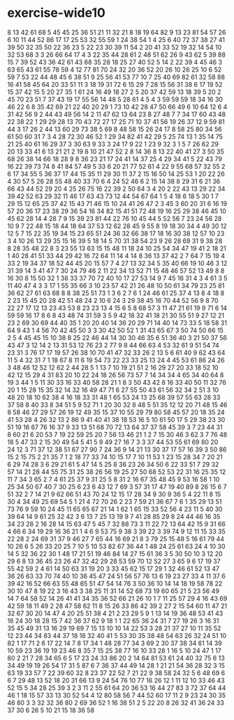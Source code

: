 # exercise-wide10
8
13
42
61
68
5
45
45
25
36
51
21
11
32
21
8
18
19
64
82
9
13
23
81
54
57
26
6
10
11
44
52
86
17
17
25
53
32
55
59
1
24
38
54
1
4
25
6
40
72
37
38
27
41
39
50
32
35
50
22
36
23
5
22
23
30
39
11
54
2
20
41
33
52
19
32
14
54
10
32
53
68
3
3
26
66
64
17
4
3
22
35
44
28
61
2
48
51
62
26
9
43
62
5
39
88
15
7
39
52
43
36
42
61
43
68
35
28
18
25
27
40
52
5
14
2
22
39
4
45
46
3
63
65
43
61
55
78
59
4
12
77
81
70
24
32
20
36
52
20
26
10
26
25
10
6
52
59
7
53
22
44
48
45
6
38
51
9
25
56
41
53
77
10
7
25
40
69
82
61
32
58
88
16
41
58
45
64
20
33
51
11
3
18
19
31
72
6
15
29
7
28
15
56
31
38
6
17
19
52
15
37
42
15
5
20
27
35
1
61
24
16
49
18
27
2
5
20
37
42
59
13
18
39
5
20
2
45
70
23
51
7
37
43
19
17
55
56
14
48
5
28
61
4
5
4
3
59
59
59
18
34
16
30
46
22
6
8
35
42
69
21
22
40
20
29
1
73
10
42
28
47
50
66
49
6
10
64
12
6
4
31
42
56
9
2
44
43
49
56
14
2
11
47
62
13
64
23
8
27
48
7
7
34
17
60
43
48
22
38
22
1
29
29
28
13
70
43
72
27
17
25
71
10
37
41
56
19
26
37
12
9
59
81
44
3
17
26
2
44
13
60
29
73
38
5
69
8
48
58
15
26
24
17
8
58
25
80
34
56
61
50
60
31
7
3
4
28
72
30
46
52
1
29
34
82
41
42
29
5
25
74
13
1
35
14
75
21
25
40
61
16
29
37
3
30
63
9
33
3
24
17
9
22
1
23
9
32
3
1
5
7
26
62
29
20
13
33
41
6
13
21
21
2
19
8
10
21
47
52
2
8
14
36
8
13
22
40
41
27
3
50
35
68
26
38
14
66
18
28
9
8
36
23
21
17
24
41
14
37
25
4
29
34
41
5
22
43
79
16
22
39
73
74
8
41
84
57
49
5
33
6
20
21
77
52
61
4
22
9
55
68
57
32
55
2
6
17
34
55
5
36
37
17
44
15
35
11
29
30
11
37
2
15
16
50
14
25
53
1
20
22
26
4
30
57
5
26
28
55
48
40
33
70
6
4
24
52
46
6
2
15
14
38
8
29
31
6
21
36
66
43
44
52
29
20
4
25
26
75
16
22
39
2
50
64
3
4
20
2
22
43
13
29
22
34
39
42
52
63
29
32
11
46
17
63
43
73
12
44
54
67
64
1
5
4
18
6
18
5
30
1
7
29
15
12
65
25
37
42
15
43
71
46
15
10
24
41
26
47
2
3
45
3
60
20
31
6
16
19
57
20
36
17
23
38
29
36
54
16
34
82
15
41
51
72
48
19
16
25
29
38
46
45
10
45
62
28
14
4
28
7
9
15
39
23
81
44
22
76
10
45
44
5
52
56
7
23
24
56
28
10
9
7
22
48
15
18
44
18
64
37
53
12
62
28
45
9
55
8
19
18
30
34
4
49
30
12
12
5
7
15
22
35
19
34
15
23
65
51
24
36
32
66
38
17
18
16
30
38
12
57
10
23
3
4
10
26
13
29
35
15
16
39
5
18
14
5
70
31
38
54
23
9
26
28
69
31
9
38
28
8
28
35
48
22
8
3
23
55
13
63
15
15
48
11
18
24
10
25
54
34
47
19
41
2
18
21
1
40
28
41
51
33
44
29
42
16
72
64
11
14
4
14
8
36
13
37
42
2
7
64
7
15
19
4
33
2
19
34
37
18
52
44
45
20
15
57
7
4
27
13
32
34
5
35
40
66
19
10
46
3
12
31
39
14
3
41
47
7
30
24
79
46
2
11
22
34
13
52
71
15
48
46
57
52
13
49
8
8
16
30
8
15
50
32
1
38
33
37
70
72
40
10
17
27
53
14
9
7
45
16
31
4
3
4
61
3
5
11
40
47
4
3
3
17
1
55
35
66
3
10
23
57
42
21
26
48
10
50
61
34
79
23
25
81
36
62
27
61
63
68
8
8
38
25
51
73
1
3
6
2
7
6
1
24
46
61
25
37
4
13
8
4
18
8
2
23
15
45
20
28
42
51
48
24
2
10
6
24
3
29
38
45
16
70
44
52
56
9
8
70
22
27
17
12
13
23
43
53
8
23
23
13
4
15
6
5
8
68
57
3
11
47
21
61
19
9
71
6
14
59
59
16
17
8
6
8
43
48
74
31
59
3
5
9
42
18
32
41
18
21
30
55
51
9
27
12
21
23
2
69
30
69
44
40
35
1
20
20
40
14
36
20
29
71
14
40
14
73
33
5
18
58
31
64
9
43
1
4
56
70
42
45
50
3
3
30
42
50
52
1
31
43
65
67
3
50
74
50
66
15
2
5
4
45
45
15
10
38
8
25
22
46
44
14
30
30
46
35
6
51
36
40
3
21
50
37
56
43
47
3
12
14
2
13
31
53
12
76
23
2
77
9
8
44
66
63
4
53
32
61
9
51
54
74
23
31
3
76
17
17
19
57
26
38
10
70
41
47
32
33
26
2
13
5
6
61
40
9
62
43
64
11
5
4
32
31
7
1
18
67
8
11
6
19
54
73
22
23
33
25
13
24
4
45
53
61
86
24
26
3
48
46
12
52
12
62
2
44
28
5
1
13
7
10
19
21
51
2
16
29
27
20
33
18
52
10
42
12
15
29
4
31
83
20
10
22
24
18
26
56
73
57
7
14
34
34
4
65
34
40
64
8
19
3
44
1
5
11
30
33
16
33
40
58
28
21
1
8
3
50
43
42
8
16
33
40
50
11
32
76
20
1
15
28
15
35
32
14
32
16
49
47
71
6
27
55
50
43
61
56
32
34
2
51
3
10
48
20
18
10
62
38
4
16
18
33
31
48
1
65
53
24
13
25
68
39
57
55
63
28
33
37
58
8
40
33
8
34
51
5
9
52
71
1
20
30
32
8
48
5
51
35
12
12
20
71
48
15
46
8
58
46
27
29
57
26
19
12
49
35
15
37
10
55
29
79
80
58
45
57
20
18
35
24
41
53
28
4
26
32
13
2
86
9
41
40
41
38
18
53
16
5
10
61
50
17
5
29
38
23
30
51
19
16
67
76
16
37
9
33
13
51
68
70
72
13
64
37
37
58
45
39
3
7
23
44
31
8
60
21
6
20
53
7
19
22
59
25
20
7
56
13
46
21
1
2
7
15
30
46
3
62
3
7
76
48
18
5
47
33
2
15
30
49
54
5
41
5
9
49
27
16
7
3
3
37
44
53
55
61
69
80
20
24
12
3
71
37
12
38
51
67
27
90
7
24
36
9
14
21
13
30
37
17
57
16
39
3
50
86
15
2
15
75
2
21
35
7
1
2
18
77
33
74
10
15
17
7
10
11
53
1
23
15
28
34
7
20
21
6
29
74
28
3
6
29
21
61
5
47
14
5
25
8
36
23
26
34
50
6
22
33
51
7
29
32
57
14
21
28
44
55
75
31
25
38
26
56
19
25
27
50
68
52
53
22
31
16
25
35
12
11
7
34
3
65
2
7
4
61
25
37
9
31
25
5
8
31
2
16
67
35
48
45
9
53
16
58
1
10
25
34
50
67
40
7
30
25
6
23
6
43
12
7
69
3
57
31
17
47
19
40
89
8
26
15
6
7
51
32
2
7
14
21
9
62
66
51
43
70
24
12
15
17
28
34
9
30
9
36
5
4
22
11
8
15
30
4
34
49
25
69
54
5
1
21
4
72
70
26
2
23
7
59
21
36
67
7
6
1
35
29
13
51
73
76
9
59
10
24
45
11
65
65
67
21
14
1
62
1
65
15
33
52
56
4
23
11
5
40
30
39
64
14
9
61
25
32
42
3
6
13
7
25
13
19
9
7
41
28
85
29
8
24
44
46
16
35
34
23
28
2
16
28
14
15
63
47
5
45
7
32
88
73
3
11
22
72
13
64
42
15
9
31
66
4
66
6
34
19
29
16
36
21
1
4
6
9
53
75
9
38
3
39
22
3
39
74
9
12
11
15
33
35
22
28
2
24
69
31
37
9
46
27
7
65
44
16
69
21
8
3
79
25
15
48
5
16
61
79
44
10
26
6
5
26
33
20
25
7
10
5
10
53
82
67
36
44
1
48
24
25
61
63
24
4
10
30
14
5
32
36
22
30
1
48
17
21
51
19
46
84
14
27
15
61
36
3
5
30
50
10
3
12
20
29
6
8
13
36
45
23
26
47
32
42
29
28
53
59
70
12
52
27
3
65
9
6
17
19
37
55
42
59
2
4
61
14
50
63
31
19
20
3
33
45
62
15
17
29
1
32
46
61
52
13
47
36
26
63
33
70
74
40
10
36
45
47
24
51
56
57
76
13
6
19
23
27
33
4
11
37
6
39
42
16
52
66
63
55
48
65
51
47
54
14
76
3
50
36
10
14
14
18
19
58
78
22
30
10
47
8
19
22
3
16
43
3
38
25
11
31
14
52
68
73
19
60
65
21
5
23
56
49
14
7
64
58
52
14
26
41
41
34
35
36
52
66
21
26
10
1
7
11
25
57
29
4
16
43
69
42
59
18
11
49
2
28
47
58
62
11
8
15
26
33
86
42
39
2
27
2
15
54
60
11
47
21
32
67
30
20
14
47
4
20
25
51
38
4
21
2
23
29
5
9
1
13
14
19
36
48
53
41
43
16
24
30
18
28
15
7
42
36
37
62
9
18
1
1
22
65
36
24
31
7
27
19
26
3
16
31
35
45
49
31
13
16
29
19
69
7
15
13
10
10
14
22
53
3
28
21
37
27
10
11
35
52
12
23
44
34
83
44
37
18
18
32
40
41
5
53
30
35
38
48
54
63
26
32
24
51
10
82
1
17
71
2
6
17
22
14
7
8
17
34
1
48
28
77
34
3
69
2
30
37
38
34
61
14
39
10
59
23
36
19
19
23
46
8
35
7
15
25
38
77
16
10
33
28
1
16
5
10
24
47
1
17
80
2
21
7
28
34
65
6
5
17
23
24
33
86
20
2
14
64
81
53
61
24
40
32
75
6
13
34
49
19
19
26
54
17
31
5
87
6
7
36
37
44
49
14
28
1
21
21
54
36
28
32
3
15
63
19
33
57
7
22
39
60
32
8
23
37
22
52
7
21
22
9
38
58
24
32
5
6
48
69
6
6
7
29
48
13
52
18
20
31
66
13
9
24
54
76
10
77
16
26
12
1
11
12
10
33
46
43
52
15
5
34
28
25
39
3
2
3
11
2
55
61
64
20
36
53
16
44
27
83
3
72
37
64
44
46
1
18
15
57
33
13
30
52
54
4
12
80
58
56
7
44
52
60
17
11
2
9
23
24
30
35
46
80
3
3
32
32
36
80
2
69
36
52
1
16
38
51
2
5
22
20
8
26
32
41
36
24
33
37
30
6
26
5
10
21
15
18
36
58
